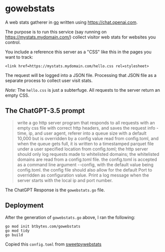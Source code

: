 # gowebstats

A web stats gatherer in [go](https://go.dev) written using <https://chat.openai.com>.

The purpose is to run this service (say running on <https://mystats.mydomain.com/>)
collect visitor web stats for websites you control.

You include a reference this server as a "CSS" like this in the pages you want
to track:

    <link href=https://mystats.mydomain.com/hello.css rel=stylesheet>

The request will be logged into a JSON file. Processing that JSON file as a
separate process to collect user visit stats.

*Note:* The `hello.css` is just a subterfuge. All requests to the server return
an empty CSS.

## The ChatGPT-3.5 prompt

> write a go http server program that responds to all requests with an empty css file with correct http headers, and saves the request info - time, ip, and user agent, referer into a queue size with a default 10,000 but is overridden by a config value read from config.toml, and when the queue gets full, it is written to a timestamped parquet file under a user specified location from config.toml; the http server should only log requests made to whitelisted  domains; the whitelisted domains are read from a config.toml file. the config.toml is accepted as a command line argument --config, with the default value being config.toml. the config file should also allow for the default Port to overridden as configuration value. Print a log message when the server starts with the local ip and port number.

The ChatGPT Response is the `gowebstats.go` file.

## Deployment

After the generation of `gowebstats.go` above, I ran the following:

    go mod init btbytes.com/gowebstats
    go mod tidy
    go build

Copied this `config.toml` from [sweetpywebstats](https://github.com/btbytes/sweetpywebstats)
